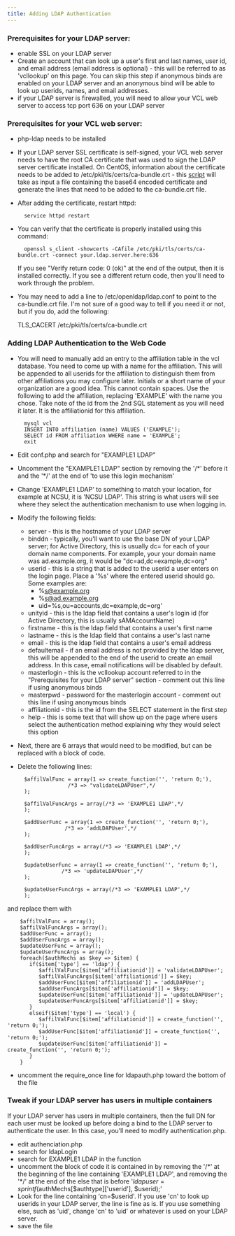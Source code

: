```yaml
---
title: Adding LDAP Authentication
---
```


<a name="AddingLDAPAuthentication-PrerequisitesforyourLDAPserver:"></a>
### Prerequisites for your LDAP server:
* enable SSL on your LDAP server
* Create an account that can look up a user's first and last names, user
id, and email address (email address is optional) - this will be referred
to as 'vcllookup' on this page. You can skip this step if anonymous binds
are enabled on your LDAP server and an anonymous bind will be able to look
up userids, names, and email addresses.
* if your LDAP server is firewalled, you will need to allow your VCL web
server to access tcp port 636 on your LDAP server

<a name="AddingLDAPAuthentication-PrerequisitesforyourVCLwebserver:"></a>
### Prerequisites for your VCL web server:
* php-ldap needs to be installed
* If your LDAP server SSL certificate is self-signed, your VCL web server
needs to have the root CA certificate that was used to sign the LDAP server
certificate installed. On CentOS, information about the certificate needs
to be added to /etc/pki/tls/certs/ca-bundle.crt - this [script](adding-ldap-authentication^convert_crt_for_ldapssl.html)
 will take as input a file containing the base64 encoded certificate and
generate the lines that need to be added to the ca-bundle.crt file.
* After adding the certificate, restart httpd:

        service httpd restart

* You can verify that the certificate is properly installed using this
command:

        openssl s_client -showcerts -CAfile /etc/pki/tls/certs/ca-bundle.crt -connect your.ldap.server.here:636

    If you see "Verify return code: 0 (ok)" at the end of the output, then it
is installed correctly. If you see a different return code, then you'll
need to work through the problem.
* You may need to add a line to /etc/openldap/ldap.conf to point to the
ca-bundle.crt file. I'm not sure of a good way to tell if you need it or
not, but if you do, add the following:

    TLS_CACERT /etc/pki/tls/certs/ca-bundle.crt


<a name="AddingLDAPAuthentication-AddingLDAPAuthenticationtotheWebCode"></a>
### Adding LDAP Authentication to the Web Code
* You will need to manually add an entry to the affiliation table in the
vcl database. You need to come up with a name for the affiliation. This
will be appended to all userids for the affiliation to distinguish them
from other affiliations you may configure later. Initials or a short name
of your organization are a good idea. This cannot contain spaces. Use the
following to add the affiliation, replacing 'EXAMPLE' with the name you
chose. Take note of the id from the 2nd SQL statement as you will need it
later. It is the affiliationid for this affiliation.

        mysql vcl
        INSERT INTO affiliation (name) VALUES ('EXAMPLE');
        SELECT id FROM affiliation WHERE name = 'EXAMPLE';
        exit

* Edit conf.php and search for "EXAMPLE1 LDAP"
* Uncomment the "EXAMPLE1 LDAP" section by removing the '/\*' before it and
the '\*/' at the end of 'to use this login mechanism'
* Change 'EXAMPLE1 LDAP' to something to match your location, for example
at NCSU, it is 'NCSU LDAP'. This string is what users will see where they
select the authentication mechanism to use when logging in.
* Modify the following fields:
    * server - this is the hostname of your LDAP server
    * binddn - typically, you'll want to use the base DN of your LDAP server;
for Active Directory, this is usually dc= for each of your domain name
components. For example, your your domain name was ad.example.org, it would
be "dc=ad,dc=example,dc=org"
    * userid - this is a string that is added to the userid a user enters on
the login page. Place a '%s' where the entered userid should go. Some
examples are:
        * %s@example.org
        * %s@ad.example.org
        * uid=%s,ou=accounts,dc=example,dc=org'
    * unityid - this is the ldap field that contains a user's login id (for
Active Directory, this is usually sAMAccountName)
    * firstname - this is the ldap field that contains a user's first name
    * lastname - this is the ldap field that contains a user's last name
    * email - this is the ldap field that contains a user's email address
    * defaultemail - if an email address is not provided by the ldap server,
this will be appended to the end of the userid to create an email address.
In this case, email notifications will be disabled by default.
    * masterlogin - this is the vcllookup account referred to in the
"Prerequisites for your LDAP server" section - comment out this line if
using anonymous binds
    * masterpwd - password for the masterlogin account - comment out this line
if using anonymous binds
    * affiliationid - this is the id from the SELECT statement in the first
step
    * help - this is some text that will show up on the page where users
select the authentication method explaining why they would select this
option
* Next, there are 6 arrays that would need to be modified, but can be
replaced with a block of code.
* Delete the following lines:

        $affilValFunc = array(1 => create_function('', 'return 0;'),
        		      /*3 => "validateLDAPUser",*/
        );
        
        $affilValFuncArgs = array(/*3 => 'EXAMPLE1 LDAP',*/
        );
        
        $addUserFunc = array(1 => create_function('', 'return 0;'),
        		     /*3 => 'addLDAPUser',*/
        );
        
        $addUserFuncArgs = array(/*3 => 'EXAMPLE1 LDAP',*/
        );
        
        $updateUserFunc = array(1 => create_function('', 'return 0;'),
        			/*3 => 'updateLDAPUser',*/
        );
        
        $updateUserFuncArgs = array(/*3 => 'EXAMPLE1 LDAP',*/
        );

and replace them with

        $affilValFunc = array();
        $affilValFuncArgs = array();
        $addUserFunc = array();
        $addUserFuncArgs = array();
        $updateUserFunc = array();
        $updateUserFuncArgs = array();
        foreach($authMechs as $key => $item) {
           if($item['type'] == 'ldap') {
              $affilValFunc[$item['affiliationid']] = 'validateLDAPUser';
              $affilValFuncArgs[$item['affiliationid']] = $key;
              $addUserFunc[$item['affiliationid']] = 'addLDAPUser';
              $addUserFuncArgs[$item['affiliationid']] = $key;
              $updateUserFunc[$item['affiliationid']] = 'updateLDAPUser';
              $updateUserFuncArgs[$item['affiliationid']] = $key;
           }
           elseif($item['type'] == 'local') {
              $affilValFunc[$item['affiliationid']] = create_function('', 'return 0;');
              $addUserFunc[$item['affiliationid']] = create_function('', 'return 0;');
              $updateUserFunc[$item['affiliationid']] = create_function('', 'return 0;');
           }
        }

* uncomment the require_once line for ldapauth.php toward the bottom of the
file

<a name="AddingLDAPAuthentication-TweakifyourLDAPserverhasusersinmultiplecontainers"></a>
### Tweak if your LDAP server has users in multiple containers
If your LDAP server has users in multiple containers, then the full DN for
each user must be looked up before doing a bind to the LDAP server to
authenticate the user. In this case, you'll need to modify
authentication.php.

* edit authenciation.php
* search for ldapLogin
* search for EXAMPLE1 LDAP in the function
* uncomment the block of code it is contained in by removing the '/\*' at the beginning of the line containing 'EXAMPLE1 LDAP', and removing the '\*/' at the end of the else that is before '$ldapuser = sprintf($authMechs[$authtype]['userid'], $userid);'
* Look for the line containing 'cn=$userid'. If you use 'cn' to look up
userids in your LDAP server, the line is fine as is. If you use something
else, such as 'uid', change 'cn' to 'uid' or whatever is used on your LDAP
server.
* save the file
